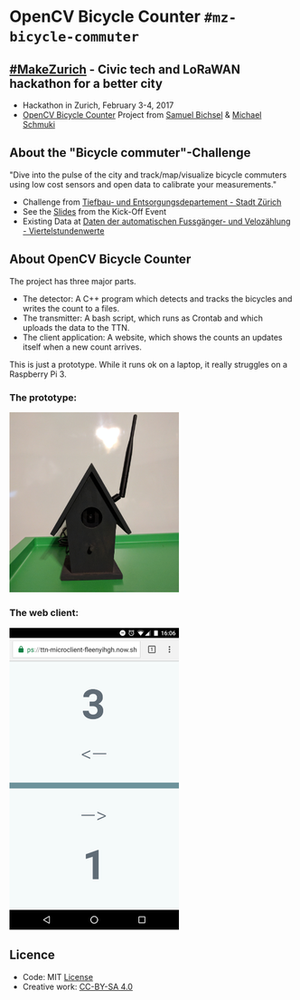 # OpenCV Bicycle Counter `#mz-bicycle-commuter`
## [\#MakeZurich](https://makezurich.ch/) - Civic tech and LoRaWAN hackathon for a better city
* Hackathon in Zurich, February 3-4, 2017
* [OpenCV Bicycle Counter](https://now.makezurich.ch/project/10) Project from [Samuel Bichsel](https://github.com/melbic) & [Michael Schmuki](https://github.com/boardend)

## About the "Bicycle commuter"-Challenge
"Dive into the pulse of the city and track/map/visualize bicycle commuters using low cost sensors and open data to calibrate your measurements."

* Challenge from [Tiefbau- und Entsorgungsdepartement - Stadt Zürich](https://www.stadt-zuerich.ch/ted/de/index/taz.html)
* See the [Slides](https://speakerdeck.com/gonzalocasas/make-zurich-kick-off)  from the Kick-Off Event
* Existing Data at [Daten der automatischen Fussgänger- und Velozählung - Viertelstundenwerte](https://data.stadt-zuerich.ch/dataset/verkehrszaehlungen-werte-fussgaenger-velo)

## About OpenCV Bicycle Counter
The project has three major parts.
* The detector: A C++ program which detects and tracks the bicycles and writes the count to a files.
* The transmitter: A bash script, which runs as Crontab and which uploads the data to the TTN.
* The client application: A website, which shows the counts an updates itself when a new count arrives.

This is just a prototype. While it runs ok on a laptop, it really struggles on a Raspberry Pi 3.
### The prototype:
<img src="https://raw.githubusercontent.com/boardend/mz-bicycle-commuter/master/Images/bicycle_tracker.jpg" width="300">

### The web client:
<img src="https://raw.githubusercontent.com/boardend/mz-bicycle-commuter/master/Images/mobile_website.png" width="300">


## Licence
* Code: MIT [License](LICENSE)
* Creative work: [CC-BY-SA 4.0](https://creativecommons.org/licenses/by-sa/4.0/)
